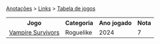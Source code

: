 <link rel="stylesheet" type="text/css" href="../CSS/dark-theme.css">
<link rel="stylesheet" type="text/css" href="../CSS/tables.css">

[Anotações](../) > [Links](./Index.md) > [Tabela de jogos](./Tabela.md)

<table>
    <tr>
        <th>Jogo</th>
        <th>Categoria</th>
        <th>Ano jogado</th>
        <th>Nota</th>
    </tr>
    <tr>
        <td><a href="./Pages/VampireSurvivors/VampireSurvivors.md">Vampire Survivors</a></td>
        <td>Roguelike</td>
        <td>2024</td>
        <td>7</td>
    </tr>
</table>


